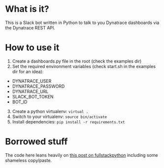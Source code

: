 # What is it?
This is a Slack bot written in Python to talk to you Dynatrace dashboards via the Dynatrace REST API.

# How to use it
1. Create a dashboards.py file in the root (check the examples dir)
2. Set the required environment variables (check start.sh in the examples dir for an idea):
  * DYNATRACE_USER
  * DYNATRACE_PASSWORD
  * DYNATRACE_URL
  * SLACK_BOT_TOKEN
  * BOT_ID
3. Create a python virtualenv: `virtual .`
4. Switch to your virtualenv: `source bin/activate`
5. Install dependencies: `pip install -r requirements.txt`

# Borrowed stuff
The code here leans heavily on [this post on fullstackpython](https://www.fullstackpython.com/blog/build-first-slack-bot-python.html) including some shameless copy/paste.
